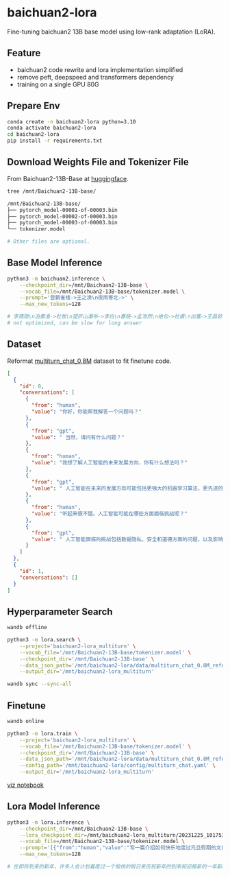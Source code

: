 # baichuan2-lora

Fine-tuning baichuan2 13B base model using low-rank adaptation (LoRA).

## Feature

- baichuan2 code rewrite and lora implementation simplified
- remove peft, deepspeed and transformers dependency
- training on a single GPU 80G

## Prepare Env

```bash
conda create -n baichuan2-lora python=3.10
conda activate baichuan2-lora
cd baichuan2-lora
pip install -r requirements.txt
```

## Download Weights File and Tokenizer File

From Baichuan2-13B-Base at [huggingface](https://huggingface.co/baichuan-inc/Baichuan2-13B-Base/tree/main).

```bash
tree /mnt/Baichuan2-13B-base/

/mnt/Baichuan2-13B-base/
├── pytorch_model-00001-of-00003.bin
├── pytorch_model-00002-of-00003.bin
├── pytorch_model-00003-of-00003.bin
└── tokenizer.model

# Other files are optional.
```

## Base Model Inference

```bash
python3 -m baichuan2.inference \
    --checkpoint_dir=/mnt/Baichuan2-13B-base \
    --vocab_file=/mnt/Baichuan2-13B-base/tokenizer.model \
    --prompt='登鹳雀楼->王之涣\n夜雨寄北->' \
    --max_new_tokens=128

# 李商隐\n泊秦淮->杜牧\n望庐山瀑布->李白\n春晓->孟浩然\n绝句->杜甫\n出塞->王昌龄\n凉州词->王之涣\n芙蓉楼送辛渐->王昌
# not optimized, can be slow for long answer
```

## Dataset

Reformat [multiturn_chat_0.8M](https://huggingface.co/datasets/BelleGroup/multiturn_chat_0.8M) dataset to fit finetune code.

```json
[
  {
    "id": 0,
    "conversations": [
      {
        "from": "human",
        "value": "你好，你能帮我解答一个问题吗？"
      },
      {
        "from": "gpt",
        "value": " 当然，请问有什么问题？"
      },
      {
        "from": "human",
        "value": "我想了解人工智能的未来发展方向，你有什么想法吗？"
      },
      {
        "from": "gpt",
        "value": " 人工智能在未来的发展方向可能包括更强大的机器学习算法，更先进的自然语言处理技术，以及更加智能的机器人。此外，人工智能还可以帮助解决许多现实世界的问题，例如自动化和改善医疗保健等领域。"
      },
      {
        "from": "human",
        "value": "听起来很不错。人工智能可能在哪些方面面临挑战呢？"
      },
      {
        "from": "gpt",
        "value": " 人工智能面临的挑战包括数据隐私、安全和道德方面的问题，以及影响就业机会的自动化等问题。此外，人工智能可能会带来不平等和歧视风险，这也是需要关注的问题。"
      }
    ]
  },
  {
    "id": 1,
    "conversations": []
  }
]
```

## Hyperparameter Search

```bash
wandb offline

python3 -m lora.search \
    --project='baichuan2-lora_multiturn' \
    --vocab_file='/mnt/Baichuan2-13B-base/tokenizer.model' \
    --checkpoint_dir='/mnt/Baichuan2-13B-base' \
    --data_json_path='/mnt/baichuan2-lora/data/multiturn_chat_0.8M_reformat.json' \
    --output_dir='/mnt/baichuan2-lora_multiturn'

wandb sync --sync-all
```

## Finetune

```bash
wandb online

python3 -m lora.train \
    --project='baichuan2-lora_multiturn' \
    --vocab_file='/mnt/Baichuan2-13B-base/tokenizer.model' \
    --checkpoint_dir='/mnt/Baichuan2-13B-base' \
    --data_json_path='/mnt/baichuan2-lora/data/multiturn_chat_0.8M_reformat.json' \
    --config_path='/mnt/baichuan2-lora/config/multiturn_chat.yaml' \
    --output_dir='/mnt/baichuan2-lora_multiturn'
```

[viz notebook](hyperparam%20visualization.ipynb)

## Lora Model Inference

```bash
python3 -m lora.inference \
    --checkpoint_dir=/mnt/Baichuan2-13B-base \
    --lora_checkpoint_dir=/mnt/baichuan2-lora_multiturn/20231225_101753/step=1955_loss=1.773 \
    --vocab_file=/mnt/Baichuan2-13B-base/tokenizer.model \
    --prompt='[{"from":"human","value":"写一篇介绍如何快乐地度过元旦假期的文章。"}]' \
    --max_new_tokens=128

# 在即将到来的新年，许多人会计划着度过一个愉快的假日来庆祝新年的到来和迎接新的一年新的开始！那么如何才能快乐呢？以下是一些建议：首先可以和家人朋友一起聚会、旅行或者参加各种活动；其次可以尝试学习新技能或爱好如绘画音乐等; 还可以尝试放松身心比如冥想瑜伽等等!
```
